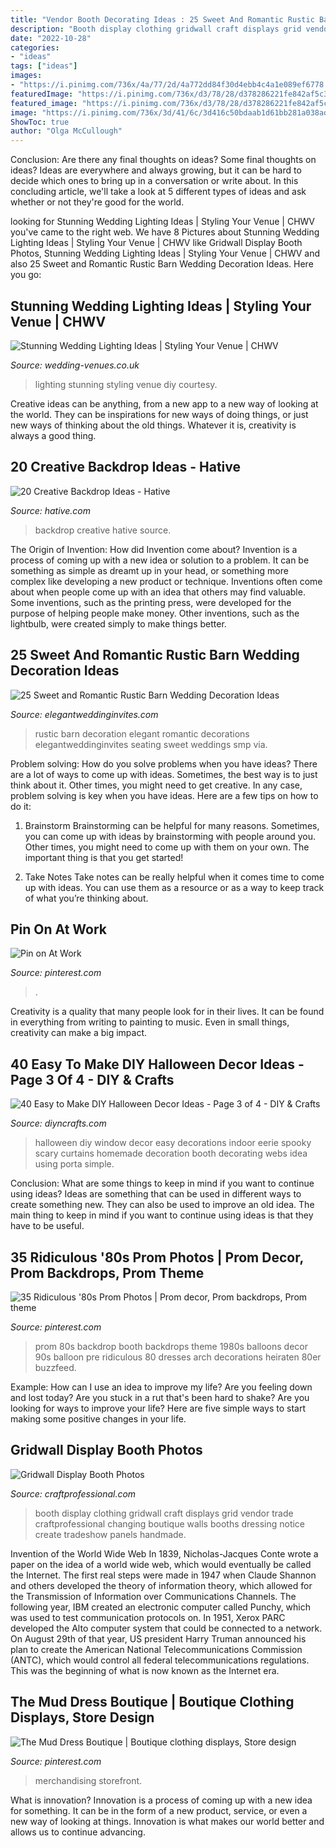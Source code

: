 ```yaml
---
title: "Vendor Booth Decorating Ideas : 25 Sweet And Romantic Rustic Barn Wedding Decoration Ideas"
description: "Booth display clothing gridwall craft displays grid vendor trade craftprofessional changing boutique walls booths dressing notice create tradeshow panels handmade"
date: "2022-10-28"
categories:
- "ideas"
tags: ["ideas"]
images:
- "https://i.pinimg.com/736x/4a/77/2d/4a772dd84f30d4ebb4c4a1e089ef6778.jpg"
featuredImage: "https://i.pinimg.com/736x/d3/78/28/d378286221fe842af5c31122bec96a6b.jpg"
featured_image: "https://i.pinimg.com/736x/d3/78/28/d378286221fe842af5c31122bec96a6b.jpg"
image: "https://i.pinimg.com/736x/3d/41/6c/3d416c50bdaab1d61bb281a038ad024a--s-prom-balloon-backdrop.jpg"
ShowToc: true
author: "Olga McCullough"
---
```



Conclusion: Are there any final thoughts on ideas?
Some final thoughts on ideas? Ideas are everywhere and always growing, but it can be hard to decide which ones to bring up in a conversation or write about. In this concluding article, we'll take a look at 5 different types of ideas and ask whether or not they're good for the world.

	

		
looking for Stunning Wedding Lighting Ideas | Styling Your Venue | CHWV you've came to the right web. We have 8 Pictures about Stunning Wedding Lighting Ideas | Styling Your Venue | CHWV like Gridwall Display Booth Photos, Stunning Wedding Lighting Ideas | Styling Your Venue | CHWV and also 25 Sweet and Romantic Rustic Barn Wedding Decoration Ideas. Here you go:
		
    
## Stunning Wedding Lighting Ideas | Styling Your Venue | CHWV

<img loading=lazy src="https://www.wedding-venues.co.uk/sites/default/files/Stunning-Wedding-Lighting-Ideas-rentmywedding.jpg" onerror="this.onerror=null;this.src='https://tse1.mm.bing.net/th?id=OIP.056vo_9KcONGr8UEp9FX6gHaLI&amp;pid=15.1';" alt="Stunning Wedding Lighting Ideas | Styling Your Venue | CHWV">

_Source: wedding-venues.co.uk_

>lighting stunning styling venue diy courtesy. 

	

Creative ideas can be anything, from a new app to a new way of looking at the world. They can be inspirations for new ways of doing things, or just new ways of thinking about the old things. Whatever it is, creativity is always a good thing.

    
## 20 Creative Backdrop Ideas - Hative

<img loading=lazy src="https://hative.com/wp-content/uploads/2014/12/backdrop-ideas/13-creative-backdrop-ideas.jpg" onerror="this.onerror=null;this.src='https://tse4.mm.bing.net/th?id=OIP.30TQtWJv_dQS9QMxjyZyHQHaLH&amp;pid=15.1';" alt="20 Creative Backdrop Ideas - Hative">

_Source: hative.com_

>backdrop creative hative source. 

	

The Origin of Invention: How did Invention come about?
Invention is a process of coming up with a new idea or solution to a problem. It can be something as simple as dreamt up in your head, or something more complex like developing a new product or technique. Inventions often come about when people come up with an idea that others may find valuable. Some inventions, such as the printing press, were developed for the purpose of helping people make money. Other inventions, such as the lightbulb, were created simply to make things better.

    
## 25 Sweet And Romantic Rustic Barn Wedding Decoration Ideas

<img loading=lazy src="https://www.elegantweddinginvites.com/wedding-blog/wp-content/uploads/2017/06/elegant-rustic-barn-wedding-seating-board-ideas-.jpg" onerror="this.onerror=null;this.src='https://tse4.mm.bing.net/th?id=OIP.NScrFPIazEcMEuwcOUs8igHaLH&amp;pid=15.1';" alt="25 Sweet and Romantic Rustic Barn Wedding Decoration Ideas">

_Source: elegantweddinginvites.com_

>rustic barn decoration elegant romantic decorations elegantweddinginvites seating sweet weddings smp via. 

	

Problem solving: How do you solve problems when you have ideas?
There are a lot of ways to come up with ideas. Sometimes, the best way is to just think about it. Other times, you might need to get creative. In any case, problem solving is key when you have ideas. Here are a few tips on how to do it:
1. Brainstorm
Brainstorming can be helpful for many reasons. Sometimes, you can come up with ideas by brainstorming with people around you. Other times, you might need to come up with them on your own. The important thing is that you get started!

2. Take Notes
Take notes can be really helpful when it comes time to come up with ideas. You can use them as a resource or as a way to keep track of what you’re thinking about.

    
## Pin On At Work

<img loading=lazy src="https://i.pinimg.com/736x/4a/77/2d/4a772dd84f30d4ebb4c4a1e089ef6778.jpg" onerror="this.onerror=null;this.src='https://tse2.mm.bing.net/th?id=OIP.9VSxWQ0KqPWw9zm4ie5mBAHaLi&amp;pid=15.1';" alt="Pin on At Work">

_Source: pinterest.com_

>. 

	

Creativity is a quality that many people look for in their lives. It can be found in everything from writing to painting to music. Even in small things, creativity can make a big impact.

    
## 40 Easy To Make DIY Halloween Decor Ideas - Page 3 Of 4 - DIY &amp; Crafts

<img loading=lazy src="http://www.diyncrafts.com/wp-content/uploads/2013/08/18-window.jpg" onerror="this.onerror=null;this.src='https://tse1.mm.bing.net/th?id=OIP.0_IEx4pRKOFu9nqxJA5eMwHaJ4&amp;pid=15.1';" alt="40 Easy to Make DIY Halloween Decor Ideas - Page 3 of 4 - DIY &amp; Crafts">

_Source: diyncrafts.com_

>halloween diy window decor easy decorations indoor eerie spooky scary curtains homemade decoration booth decorating webs idea using porta simple. 

	

Conclusion: What are some things to keep in mind if you want to continue using ideas?
Ideas are something that can be used in different ways to create something new. They can also be used to improve an old idea. The main thing to keep in mind if you want to continue using ideas is that they have to be useful.

    
## 35 Ridiculous &#039;80s Prom Photos | Prom Decor, Prom Backdrops, Prom Theme

<img loading=lazy src="https://i.pinimg.com/736x/3d/41/6c/3d416c50bdaab1d61bb281a038ad024a--s-prom-balloon-backdrop.jpg" onerror="this.onerror=null;this.src='https://tse4.mm.bing.net/th?id=OIP.04B8zA1EVr1CYsMbz4dXnAHaKj&amp;pid=15.1';" alt="35 Ridiculous &#039;80s Prom Photos | Prom decor, Prom backdrops, Prom theme">

_Source: pinterest.com_

>prom 80s backdrop booth backdrops theme 1980s balloons decor 90s balloon pre ridiculous 80 dresses arch decorations heiraten 80er buzzfeed. 

	

Example: How can I use an idea to improve my life?
Are you feeling down and lost today? Are you stuck in a rut that's been hard to shake? Are you looking for ways to improve your life? Here are five simple ways to start making some positive changes in your life.

    
## Gridwall Display Booth Photos

<img loading=lazy src="http://www.craftprofessional.com/image-files/handmade-clothing-booth.jpg" onerror="this.onerror=null;this.src='https://tse3.mm.bing.net/th?id=OIP.A6un88Fa4Aqg-af_iZ_AygHaJ3&amp;pid=15.1';" alt="Gridwall Display Booth Photos">

_Source: craftprofessional.com_

>booth display clothing gridwall craft displays grid vendor trade craftprofessional changing boutique walls booths dressing notice create tradeshow panels handmade. 

	

Invention of the World Wide Web
In 1839, Nicholas-Jacques Conte wrote a paper on the idea of a world wide web, which would eventually be called the Internet. The first real steps were made in 1947 when Claude Shannon and others developed the theory of information theory, which allowed for the Transmission of Information over Communications Channels. The following year, IBM created an electronic computer called Punchy, which was used to test communication protocols on. In 1951, Xerox PARC developed the Alto computer system that could be connected to a network. On August 29th of that year, US president Harry Truman announced his plan to create the American National Telecommunications Commission (ANTC), which would control all federal telecommunications regulations. This was the beginning of what is now known as the Internet era.

    
## The Mud Dress Boutique | Boutique Clothing Displays, Store Design

<img loading=lazy src="https://i.pinimg.com/736x/d3/78/28/d378286221fe842af5c31122bec96a6b.jpg" onerror="this.onerror=null;this.src='https://tse3.mm.bing.net/th?id=OIP.cNnns8LThN4AH4gOLx-dCQHaJ3&amp;pid=15.1';" alt="The Mud Dress Boutique | Boutique clothing displays, Store design">

_Source: pinterest.com_

>merchandising storefront. 

	

What is innovation?
Innovation is a process of coming up with a new idea for something. It can be in the form of a new product, service, or even a new way of looking at things. Innovation is what makes our world better and allows us to continue advancing.

